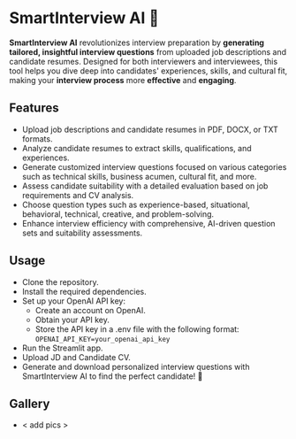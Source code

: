 # SmartInterview AI 🚀
<b>SmartInterview AI</b> revolutionizes interview preparation by <b>generating tailored, insightful interview questions</b> from uploaded job descriptions and candidate resumes. Designed for both interviewers and interviewees, this tool helps you dive deep into candidates' experiences, skills, and cultural fit, making your <b>interview process</b> more <b>effective</b> and <b>engaging</b>.

## Features
- Upload job descriptions and candidate resumes in PDF, DOCX, or TXT formats.
- Analyze candidate resumes to extract skills, qualifications, and experiences.
- Generate customized interview questions focused on various categories such as technical skills, business acumen, cultural fit, and more.
- Assess candidate suitability with a detailed evaluation based on job requirements and CV analysis.
- Choose question types such as experience-based, situational, behavioral, technical, creative, and problem-solving.
- Enhance interview efficiency with comprehensive, AI-driven question sets and suitability assessments.

## Usage
- Clone the repository.
- Install the required dependencies.
- Set up your OpenAI API key:
  - Create an account on OpenAI.
  - Obtain your API key.
  - Store the API key in a .env file with the following format: `OPENAI_API_KEY=your_openai_api_key`
- Run the Streamlit app.
- Upload JD and Candidate CV.
- Generate and download personalized interview questions with SmartInterview AI to find the perfect candidate! 🚀

## Gallery
- < add pics >
